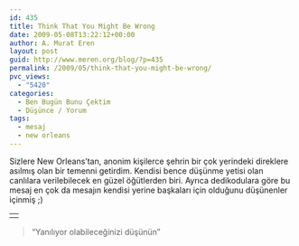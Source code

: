 ```yaml
---
id: 435
title: Think That You Might Be Wrong
date: 2009-05-08T13:22:12+00:00
author: A. Murat Eren
layout: post
guid: http://www.meren.org/blog/?p=435
permalink: /2009/05/think-that-you-might-be-wrong/
pvc_views:
  - "5420"
categories:
  - Ben Bugün Bunu Çektim
  - Düşünce / Yorum
tags:
  - mesaj
  - new orleans
---
```

Sizlere New Orleans&#8217;tan, anonim kişilerce şehrin bir çok yerindeki direklere asılmış olan bir temenni getirdim. Kendisi bence düşünme yetisi olan canlılara verilebilecek en güzel öğütlerden biri. Ayrıca dedikodulara göre bu mesaj en çok da mesajın kendisi yerine başkaları için olduğunu düşünenler içinmiş ;)

<table border="0" width="100%">
  <tr>
    <td align="center">
      <img title="Think That You Might Be Wrong" src="http://lh3.ggpht.com/_x7Afx6WcB1c/Sfz51P1-JoI/AAAAAAAAFF8/Tfg7ZVOSTqc/s800/ttymbw.jpg" alt="" />
    </td>
  </tr>
</table>

> &#8220;Yanılıyor olabileceğinizi düşünün&#8221;